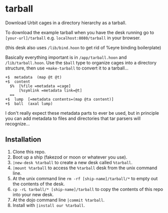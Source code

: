 # tarball

Download Urbit cages in a directory hierarchy as a tarball.

To download the example tarball when you have the desk running go to `[your-url]/tarball` e.g. `localhost:8080/tarball` in your browser.

(this desk also uses `/lib/bind.hoon` to get rid of %eyre binding boilerplate)

Basically everything important is in `/app/tarball.hoon` and `/lib/tarball.hoon`. Use the `$ball` type to organize cages into a directory structure, then use `+make-tarball` to convert it to a tarball...

```
+$  metadata  (map @t @t)
+$  content
  $%  [%file =metadata =cage]
      [%symlink =metadata link=@t]
  ==
+$  lump  [=metadata contents=(map @ta content)]
+$  ball  (axal lump)
```

I don't really expect these metadata parts to ever be used, but in principle you can add metadata to files and directories that tar parsers will recognize...

## Installation
1. Clone this repo.
2. Boot up a ship (fakezod or moon or whatever you use).
3. `|new-desk %tarball` to create a new desk called `%tarball`.
4. `|mount %tarball` to access the `%tarball` desk from the unix command line.
5. At the unix command line `rm -rf [ship-name]/tarball/*` to empty out the contents of the desk.
6. `cp -rL tarball/* [ship-name]/tarball` to copy the contents of this repo into your new desk.
7. At the dojo command line `|commit %tarball`.
8. Install with `|install our %tarball`.
